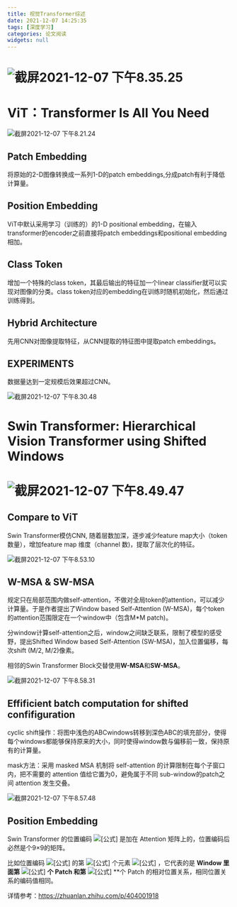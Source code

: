 ```yaml
---
title: 视觉Transformer综述
date: 2021-12-07 14:25:35
tags: [深度学习]
categories: 论文阅读
widgets: null
---
```


# ![截屏2021-12-07 下午8.35.25](https://s2.loli.net/2021/12/07/jc6oQBnrRIvxeHW.png)

<!--more-->

# ViT：Transformer Is All You Need

![截屏2021-12-07 下午8.21.24](https://s2.loli.net/2021/12/07/Id1G3TxvJZWNRLD.png) 

## Patch Embedding

将原始的2-D图像转换成一系列1-D的patch embeddings,分成patch有利于降低计算量。

## Position Embedding

ViT中默认采用学习（训练的）的1-D positional embedding，在输入transformer的encoder之前直接将patch embeddings和positional embedding相加。

## Class Token

增加一个特殊的class token，其最后输出的特征加一个linear classifier就可以实现对图像的分类。class token对应的embedding在训练时随机初始化，然后通过训练得到。

## Hybrid Architecture

先用CNN对图像提取特征，从CNN提取的特征图中提取patch embeddings。

## EXPERIMENTS

数据量达到一定规模后效果超过CNN。

![截屏2021-12-07 下午8.30.48](https://s2.loli.net/2021/12/07/FiTE6ZYDGAcx5eX.png)

# Swin Transformer: Hierarchical Vision Transformer using Shifted Windows

# ![截屏2021-12-07 下午8.49.47](https://s2.loli.net/2021/12/07/7FtywOpl52NPD1L.png)

## Compare to ViT

Swin Transformer模仿CNN, 随着层数加深，逐步减少feature map大小（token 数量），增加feature map 维度（channel 数)，提取了层次化的特征。

![截屏2021-12-07 下午8.53.10](https://s2.loli.net/2021/12/07/7wU5ukGesERcj68.png)

## W-MSA & SW-MSA

规定只在局部范围内做self-attention，不做对全局token的attention，可以减少计算量。于是作者提出了Window based Self-Attention (W-MSA)，每个token的attention范围限定在一个window中（包含M*M patch)。

分window计算self-attention之后，window之间缺乏联系，限制了模型的感受野，提出Shifted Window based Self-Attention (SW-MSA)，加入位置偏移，每次shift (M/2, M/2)像素。

相邻的Swin Transformer Block交替使用**W-MSA**和**SW-MSA**。

![截屏2021-12-07 下午8.58.31](https://s2.loli.net/2021/12/07/6nFkyG4vWjirZMX.png)

## Effificient batch computation for shifted confifiguration

cyclic shift操作：将图中浅色的ABCwindows转移到深色ABC的填充部分，使得每个windows都能够保持原来的大小，同时使得window数与偏移前一致，保持原有的计算量。

mask方法：采用 masked MSA 机制将 self-attention 的计算限制在每个子窗口内，把不需要的 attention 值给它置为0，避免属于不同 sub-window的patch之间 attention 发生交叠。

![截屏2021-12-07 下午8.57.48](https://s2.loli.net/2021/12/07/mKlNzTkghBM5roC.png)

## Position Embedding

 Swin Transformer 的位置编码 ![[公式]](https://www.zhihu.com/equation?tex=B) 是加在 Attention 矩阵上的，位置编码后必然是个9×9的矩阵。

比如位置编码 ![[公式]](https://www.zhihu.com/equation?tex=B) 的第 ![[公式]](https://www.zhihu.com/equation?tex=(i%2Cj)) 个元素 ![[公式]](https://www.zhihu.com/equation?tex=B(i%2Cj)) ，它代表的是 **Window 里面第** ![[公式]](https://www.zhihu.com/equation?tex=i) **个 Patch 和第** ![[公式]](https://www.zhihu.com/equation?tex=j) **个 Patch 的相对位置关系，相同位置关系的编码值相同。

详情参考：https://zhuanlan.zhihu.com/p/404001918
